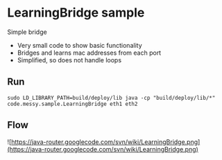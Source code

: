 # LearningBridge sample #
Simple bridge
  * Very small code to show basic functionality
  * Bridges and learns mac addresses from each port
  * Simplified, so does not handle loops

## Run ##
```
sudo LD_LIBRARY_PATH=build/deploy/lib java -cp "build/deploy/lib/*" code.messy.sample.LearningBridge eth1 eth2
```

## Flow ##
![https://java-router.googlecode.com/svn/wiki/LearningBridge.png](https://java-router.googlecode.com/svn/wiki/LearningBridge.png)